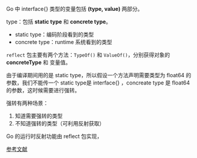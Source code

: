 Go 中 interface{} 类型的变量包括 **(type, value)** 两部分。

type：包括 **static type** 和 **concrete type**。

- static type：编码阶段看到的类型
- concrete type：runtime 系统看到的类型



`reflect` 包主要有两个方法：`TypeOf()` 和 `ValueOf()`，分别获得对象的 **concreteType** 和 变量值。

由于编译期间用的是 static type，所以假设一个方法声明需要类型为 float64 的参数，我们不能传一个 static type是 interface{} ，concreate type 是 float64 的参数，这时候需要进行强转。

强转有两种场景：

1. 知道需要强转的类型
2. 不知道强转的类型（可利用反射获取）



Go 的运行时反射功能由 reflect 包实现，

[参考文献](https://juejin.im/post/5a75a4fb5188257a82110544)